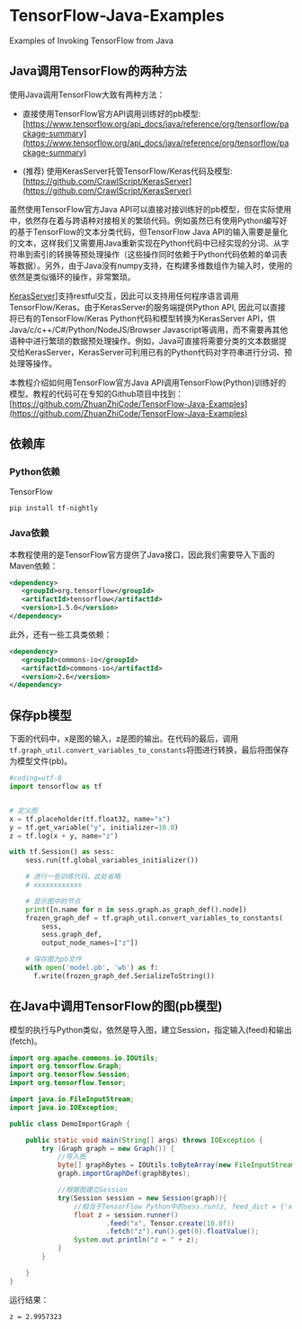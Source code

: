 # TensorFlow-Java-Examples
Examples of Invoking TensorFlow from Java


## Java调用TensorFlow的两种方法

使用Java调用TensorFlow大致有两种方法：

+ 直接使用TensorFlow官方API调用训练好的pb模型: [https://www.tensorflow.org/api_docs/java/reference/org/tensorflow/package-summary](https://www.tensorflow.org/api_docs/java/reference/org/tensorflow/package-summary)


+ (推荐) 使用KerasServer托管TensorFlow/Keras代码及模型:
[https://github.com/CrawlScript/KerasServer](https://github.com/CrawlScript/KerasServer)


虽然使用TensorFlow官方Java API可以直接对接训练好的pb模型，但在实际使用中，依然存在着与跨语种对接相关的繁琐代码。例如虽然已有使用Python编写好的基于TensorFlow的文本分类代码，但TensorFlow Java API的输入需要是量化的文本，这样我们又需要用Java重新实现在Python代码中已经实现的分词、从字符串到索引的转换等预处理操作（这些操作同时依赖于Python代码依赖的单词表等数据）。另外，由于Java没有numpy支持，在构建多维数组作为输入时，使用的依然是类似循环的操作，非常繁琐。


[KerasServer](https://github.com/CrawlScript/KerasServer)]支持restful交互，因此可以支持用任何程序语言调用TensorFlow/Keras。由于KerasServer的服务端提供Python API, 因此可以直接将已有的TensorFlow/Keras Python代码和模型转换为KerasServer API，供Java/c/c++/C#/Python/NodeJS/Browser Javascript等调用，而不需要再其他语种中进行繁琐的数据预处理操作。例如，Java可直接将需要分类的文本数据提交给KerasServer，KerasServer可利用已有的Python代码对字符串进行分词、预处理等操作。



本教程介绍如何用TensorFlow官方Java API调用TensorFlow(Python)训练好的模型。教程的代码可在专知的Github项目中找到：[https://github.com/ZhuanZhiCode/TensorFlow-Java-Examples](https://github.com/ZhuanZhiCode/TensorFlow-Java-Examples)


## 依赖库

### Python依赖
TensorFlow

```bash
pip install tf-nightly
```


### Java依赖
本教程使用的是TensorFlow官方提供了Java接口，因此我们需要导入下面的Maven依赖：

```xml
<dependency>
   <groupId>org.tensorflow</groupId>
   <artifactId>tensorflow</artifactId>
   <version>1.5.0</version>
</dependency>
```

此外，还有一些工具类依赖：
```xml
<dependency>
   <groupId>commons-io</groupId>
   <artifactId>commons-io</artifactId>
   <version>2.6</version>
</dependency>
```

## 保存pb模型

下面的代码中，x是图的输入，z是图的输出。在代码的最后，调用`tf.graph_util.convert_variables_to_constants`将图进行转换，最后将图保存为模型文件(pb)。

```python
#coding=utf-8
import tensorflow as tf


# 定义图
x = tf.placeholder(tf.float32, name="x")
y = tf.get_variable("y", initializer=10.0)
z = tf.log(x + y, name="z")

with tf.Session() as sess:
    sess.run(tf.global_variables_initializer())

    # 进行一些训练代码，此处省略
    # xxxxxxxxxxxx

    # 显示图中的节点
    print([n.name for n in sess.graph.as_graph_def().node])
    frozen_graph_def = tf.graph_util.convert_variables_to_constants(
        sess,
        sess.graph_def,
        output_node_names=["z"])

    # 保存图为pb文件
    with open('model.pb', 'wb') as f:
      f.write(frozen_graph_def.SerializeToString())
```

## 在Java中调用TensorFlow的图(pb模型)

模型的执行与Python类似，依然是导入图，建立Session，指定输入(feed)和输出(fetch)。

```java
import org.apache.commons.io.IOUtils;
import org.tensorflow.Graph;
import org.tensorflow.Session;
import org.tensorflow.Tensor;

import java.io.FileInputStream;
import java.io.IOException;

public class DemoImportGraph {

    public static void main(String[] args) throws IOException {
        try (Graph graph = new Graph()) {
            //导入图
            byte[] graphBytes = IOUtils.toByteArray(new FileInputStream("model.pb"));
            graph.importGraphDef(graphBytes);

            //根据图建立Session
            try(Session session = new Session(graph)){
                //相当于TensorFlow Python中的sess.run(z, feed_dict = {'x': 10.0})
                float z = session.runner()
                        .feed("x", Tensor.create(10.0f))
                        .fetch("z").run().get(0).floatValue();
                System.out.println("z = " + z);
            }
        }

    }
}
```

运行结果：
```
z = 2.9957323
```
